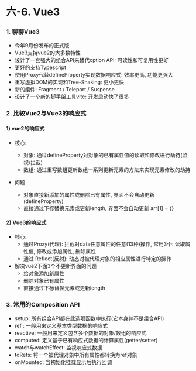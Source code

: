 # 六-6. Vue3 

### 1. 聊聊Vue3

- 今年9月份发布的正式版
- Vue3支持vue2的大多数特性
- 设计了一套强大的组合API来替代option API: 可读性和可复用性更好
- 更好的支持Typescript
- 使用Proxy代替defineProperty实现数据响应式: 效率更高, 功能更强大
- 重写虚拟DOM的实现和Tree-Shaking: 更小更快
- 新的组件: Fragment / Teleport / Suspense
- 设计了一个新的脚手架工具vite: 开发启动快了很多

### 2. 比较Vue2与Vue3的响应式

#### 1) vue2的响应式

- 核心: 
  - 对象: 通过defineProperty对对象的已有属性值的读取和修改进行劫持(监视/拦截)
  - 数组: 通过重写数组更新数组一系列更新元素的方法来实现元素修改的劫持

- 问题
  - 对象直接新添加的属性或删除已有属性, 界面不会自动更新  (defineProperty)
  - 直接通过下标替换元素或更新length, 界面不会自动更新   arr[1] = {}

#### 2) Vue3的响应式

- 核心: 
  - 通过Proxy(代理):  拦截对data任意属性的任意(13种)操作, 常用3个: 读取属性值, 修改或添加属性, 删除属性
  - 通过 Reflect(反射):  动态对被代理对象的相应属性进行特定的操作
- 解决vue2下面3个不更新界面的问题
  - 给对象添加新属性
  - 删除对象已有属性
  - 直接通过下标替换元素或更新length

### 3. 常用的Composition API
- setup: 所有组合API都在此选项函数中执行(它本身并不是组合API)
- ref : 一般用来定义基本类型数据的响应式
- reactive: 一般用来定义包含多个数据的对象/数组的响应式
- computed: 定义基于已有响应式数据的计算属性(getter/setter)
- watch与watchEffect: 监视响应式数据
- toRefs: 将一个被代理对象中所有属性都转换为ref对象
- onMounted: 当初始化挂载显示后执行回调